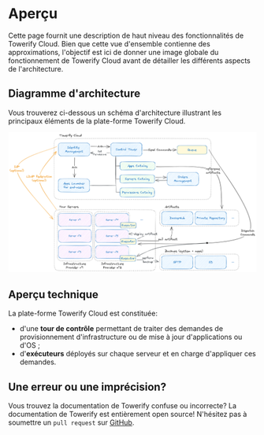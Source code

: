 # Aperçu

Cette page fournit une description de haut niveau des fonctionnalités de Towerify Cloud. Bien que cette vue d'ensemble
contienne des approximations, l'objectif est ici de donner une image globale du fonctionnement de Towerify Cloud avant
de détailler les différents aspects de l'architecture.

## Diagramme d'architecture

Vous trouverez ci-dessous un schéma d'architecture illustrant les principaux éléments de la plate-forme Towerify Cloud.

![Architecture Diaram](../img/towerify-cloud-architecture-diagram.png)

## Aperçu technique

La plate-forme Towerify Cloud est constituée:

- d'une __tour de contrôle__ permettant de traiter des demandes de provisionnement d'infrastructure ou de mise à jour
  d'applications ou d'OS ;
- d'__exécuteurs__ déployés sur chaque serveur et en charge d'appliquer ces demandes.

## Une erreur ou une imprécision?

Vous trouvez la documentation de Towerify confuse ou incorrecte? La documentation de Towerify est entièrement open
source! N'hésitez pas à soumettre un `pull request`
sur [GitHub](https://github.com/computablefacts/towerify-docs/tree/develop).